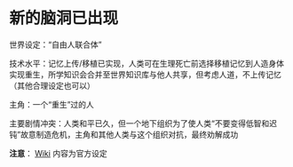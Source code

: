 # 新的脑洞已出现

世界设定：“自由人联合体”

技术水平：记忆上传/移植已实现，人类可在生理死亡前选择移植记忆到人造身体实现重生，所学知识会合并至世界知识库与他人共享，但考虑人道，不上传记忆（其他合理设定也可以）

主角：一个“重生”过的人

主要剧情冲突：人类和平已久，但一个地下组织为了使人类“不要变得低智和迟钝”故意制造危机，主角和其他人类与这个组织对抗，最终劝解成功

**注意**：
[Wiki](../../wiki) 内容为官方设定
